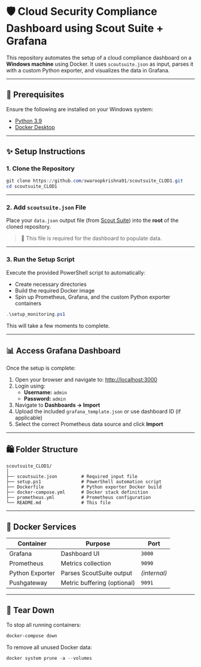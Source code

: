 # 🛡️ Cloud Security Compliance Dashboard using Scout Suite + Grafana

This repository automates the setup of a cloud compliance dashboard on a **Windows machine** using Docker. It uses `scoutsuite.json` as input, parses it with a custom Python exporter, and visualizes the data in Grafana.

---

## 📌 Prerequisites

Ensure the following are installed on your Windows system:

- [Python 3.9](https://www.python.org/downloads/)
- [Docker Desktop](https://www.docker.com/products/docker-desktop)

---

## ✨ Setup Instructions

### 1. Clone the Repository

```powershell
git clone https://github.com/swaroopkrishna91/scoutsuite_CLOD1.git
cd scoutsuite_CLOD1
```

---

### 2. Add `scoutsuite.json` File

Place your `data.json` output file (from [Scout Suite](https://github.com/nccgroup/ScoutSuite)) into the **root** of the cloned repository.

> 📍 This file is required for the dashboard to populate data.

---

### 3. Run the Setup Script

Execute the provided PowerShell script to automatically:

- Create necessary directories
- Build the required Docker image
- Spin up Prometheus, Grafana, and the custom Python exporter containers

```powershell
.\setup_monitoring.ps1
```

This will take a few moments to complete.

---

## 📊 Access Grafana Dashboard

Once the setup is complete:

1. Open your browser and navigate to: [http://localhost:3000](http://localhost:3000)
2. Login using:
   - **Username:** `admin`
   - **Password:** `admin`
3. Navigate to **Dashboards → Import**
4. Upload the included `grafana_template.json` or use dashboard ID (if applicable)
5. Select the correct Prometheus data source and click **Import**

---

## 🛍 Folder Structure

```
scoutsuite_CLOD1/
│
├── scoutsuite.json         # Required input file
├── setup.ps1               # PowerShell automation script
├── Dockerfile              # Python exporter Docker build
├── docker-compose.yml      # Docker stack definition
├── prometheus.yml          # Prometheus configuration
└── README.md               # This file
```

---

## 🐳 Docker Services

| Container       | Purpose                            | Port         |
|----------------|------------------------------------|--------------|
| Grafana         | Dashboard UI                       | `3000`       |
| Prometheus      | Metrics collection                 | `9090`       |
| Python Exporter | Parses ScoutSuite output           | *(internal)* |
| Pushgateway     | Metric buffering (optional)        | `9091`       |

---

## 🪩 Tear Down

To stop all running containers:

```powershell
docker-compose down
```

To remove all unused Docker data:

```powershell
docker system prune -a --volumes
```